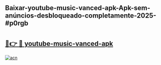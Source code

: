 ## Baixar-youtube-music-vanced-apk-Apk-sem-anúncios-desbloqueado-completamente-2025-#p0rgb

# <h2><a href="https://ainizakaria.my?title=youtube-music-vanced-apk&ref=22M">🔗👉 🔴 youtube-music-vanced-apk</a></h2>

[![acn](https://github.com/user-attachments/assets/0f9c940e-d8b0-45ae-aac7-cd30a18b3e1c)](https://ainizakaria.my?title=youtube-music-vanced-apk&ref=22M)

